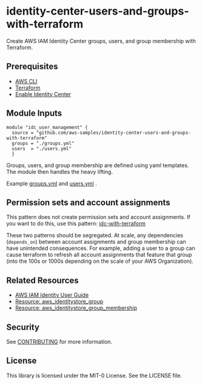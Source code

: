# identity-center-users-and-groups-with-terraform

Create AWS IAM Identity Center groups, users, and group membership with Terraform.

## Prerequisites

- [AWS CLI](https://docs.aws.amazon.com/cli/latest/userguide/getting-started-install.html)
- [Terraform](https://learn.hashicorp.com/tutorials/terraform/install-cli)
- [Enable Identity Center](https://docs.aws.amazon.com/singlesignon/latest/userguide/get-set-up-for-idc.html)

## Module Inputs
```hcl
module "idc_user_management" {
  source = "github.com/aws-samples/identity-center-users-and-groups-with-terraform"
  groups = "./groups.yml"
  users  = "./users.yml"
  }
```
Groups, users, and group membership are defined using yaml templates. The module then handles the heavy lifting. 

Example [groups.yml](./examples/groups.yml) and [users.yml](./examples/users.yml) . 

## Permission sets and account assignments 

This pattern does not create permission sets and account assignments. If you want to do this, use this pattern: [idc-with-terraform](https://github.com/aws-samples/identity-center-with-terraform)

These two patterns should be segregated. At scale, any dependencies (`depends_on`) between account assignments and group membership can have unintended consequences. For example, adding a user to a group can cause terraform to refresh all account assignments that feature that group (into the 100s or 1000s depending on the scale of your AWS Organization).

## Related Resources 

- [AWS IAM Identity User Guide](https://docs.aws.amazon.com/singlesignon/latest/userguide/what-is.html)
- [Resource: aws_identitystore_group](https://registry.terraform.io/providers/hashicorp/aws/latest/docs/resources/identitystore_group)
- [Resource: aws_identitystore_group_membership](https://registry.terraform.io/providers/hashicorp/aws/latest/docs/resources/identitystore_group_membership)

## Security
See [CONTRIBUTING](./CONTRIBUTING.md) for more information.

## License
This library is licensed under the MIT-0 License. See the LICENSE file.
